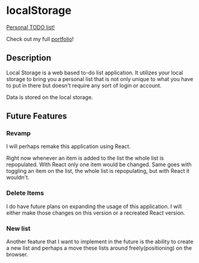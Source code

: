 # localStorage

[Personal TODO list!](https://skdkim.github.io/localStorage/)

Check out my full [portfolio](http://www.davidkim.tech/)!

## Description

Local Storage is a web based to-do list application. It utilizes your local storage to bring you a personal list that is not only unique to what you have to put in there but doesn't require any sort of login or account.

Data is stored on the local storage.

## Future Features

### Revamp

I will perhaps remake this application using React.

Right now whenever an item is added to the list the whole list is repopulated. With React only one item would be changed. Same goes with toggling an item on the list, the whole list is repopulating, but with React it wouldn't.

### Delete Items

I do have future plans on expanding the usage of this application. I will either make those changes on this version or a recreated React version.

### New list

Another feature that I want to implement in the future is the ability to create a new list and perhaps a move these lists around freely(positioning) on the browser.
